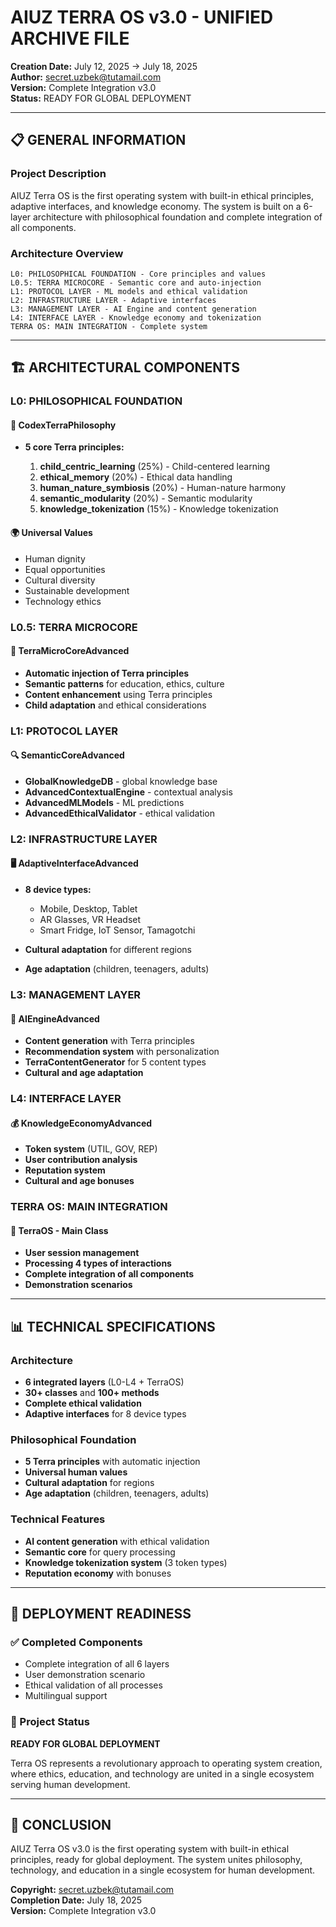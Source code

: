 # AIUZ TERRA OS v3.0 - UNIFIED ARCHIVE FILE

**Creation Date:** July 12, 2025 → July 18, 2025\
**Author:** <secret.uzbek@tutamail.com>\
**Version:** Complete Integration v3.0\
**Status:** READY FOR GLOBAL DEPLOYMENT

***

## 📋 GENERAL INFORMATION

### Project Description

AIUZ Terra OS is the first operating system with built-in ethical principles, adaptive interfaces, and knowledge economy. The system is built on a 6-layer architecture with philosophical foundation and complete integration of all components.

### Architecture Overview

```
L0: PHILOSOPHICAL FOUNDATION - Core principles and values
L0.5: TERRA MICROCORE - Semantic core and auto-injection
L1: PROTOCOL LAYER - ML models and ethical validation
L2: INFRASTRUCTURE LAYER - Adaptive interfaces
L3: MANAGEMENT LAYER - AI Engine and content generation
L4: INTERFACE LAYER - Knowledge economy and tokenization
TERRA OS: MAIN INTEGRATION - Complete system
```

***

## 🏗️ ARCHITECTURAL COMPONENTS

### L0: PHILOSOPHICAL FOUNDATION

#### 🎯 CodexTerraPhilosophy

* **5 core Terra principles:**

  1. **child\_centric\_learning** (25%) - Child-centered learning
  2. **ethical\_memory** (20%) - Ethical data handling
  3. **human\_nature\_symbiosis** (20%) - Human-nature harmony
  4. **semantic\_modularity** (20%) - Semantic modularity
  5. **knowledge\_tokenization** (15%) - Knowledge tokenization

#### 🌍 Universal Values

* Human dignity
* Equal opportunities
* Cultural diversity
* Sustainable development
* Technology ethics

### L0.5: TERRA MICROCORE

#### 🧠 TerraMicroCoreAdvanced

* **Automatic injection of Terra principles**
* **Semantic patterns** for education, ethics, culture
* **Content enhancement** using Terra principles
* **Child adaptation** and ethical considerations

### L1: PROTOCOL LAYER

#### 🔍 SemanticCoreAdvanced

* **GlobalKnowledgeDB** - global knowledge base
* **AdvancedContextualEngine** - contextual analysis
* **AdvancedMLModels** - ML predictions
* **AdvancedEthicalValidator** - ethical validation

### L2: INFRASTRUCTURE LAYER

#### 🖥️ AdaptiveInterfaceAdvanced

* **8 device types:**

  * Mobile, Desktop, Tablet
  * AR Glasses, VR Headset
  * Smart Fridge, IoT Sensor, Tamagotchi

* **Cultural adaptation** for different regions

* **Age adaptation** (children, teenagers, adults)

### L3: MANAGEMENT LAYER

#### 🤖 AIEngineAdvanced

* **Content generation** with Terra principles
* **Recommendation system** with personalization
* **TerraContentGenerator** for 5 content types
* **Cultural and age adaptation**

### L4: INTERFACE LAYER

#### 💰 KnowledgeEconomyAdvanced

* **Token system** (UTIL, GOV, REP)
* **User contribution analysis**
* **Reputation system**
* **Cultural and age bonuses**

### TERRA OS: MAIN INTEGRATION

#### 🌟 TerraOS - Main Class

* **User session management**
* **Processing 4 types of interactions**
* **Complete integration of all components**
* **Demonstration scenarios**

***

## 📊 TECHNICAL SPECIFICATIONS

### Architecture

* **6 integrated layers** (L0-L4 + TerraOS)
* **30+ classes** and **100+ methods**
* **Complete ethical validation**
* **Adaptive interfaces** for 8 device types

### Philosophical Foundation

* **5 Terra principles** with automatic injection
* **Universal human values**
* **Cultural adaptation** for regions
* **Age adaptation** (children, teenagers, adults)

### Technical Features

* **AI content generation** with ethical validation
* **Semantic core** for query processing
* **Knowledge tokenization system** (3 token types)
* **Reputation economy** with bonuses

***

## 🎯 DEPLOYMENT READINESS

### ✅ Completed Components

* Complete integration of all 6 layers
* User demonstration scenario
* Ethical validation of all processes
* Multilingual support

### 🚀 Project Status

**READY FOR GLOBAL DEPLOYMENT**

Terra OS represents a revolutionary approach to operating system creation, where ethics, education, and technology are united in a single ecosystem serving human development.

***

## 📝 CONCLUSION

AIUZ Terra OS v3.0 is the first operating system with built-in ethical principles, ready for global deployment. The system unites philosophy, technology, and education in a single ecosystem for human development.

**Copyright:** <secret.uzbek@tutamail.com>\
**Completion Date:** July 18, 2025\
**Version:** Complete Integration v3.0
